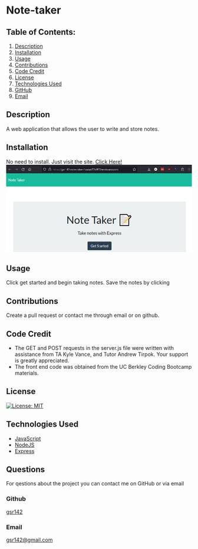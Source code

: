# Note-taker

## Table of Contents:
1. [Description](#description)
2. [Installation](#installation)
3. [Usage](#usage)
4. [Contributions](#contributions)
5. [Code Credit](#code-credit)
6. [License](#license)
7. [Technologies Used](#technology)
8. [GitHub](#github)
9. [Email](#email)
  
  
## Description
A web application that allows the user to write and store notes.

## Installation
No need to install. Just visit the site. [Click Here!](https://gsr142-note-taker-1ccdab72df67.herokuapp.com/)
![screenshot](./public/assets/images/screenshot.png)

## Usage
Click get started and begin taking notes. Save the notes by clicking

## Contributions
Create a pull request or contact me through email or on github.

## Code Credit
* The GET and POST requests in the server.js file were written with assistance from TA Kyle Vance, and Tutor Andrew Tirpok. Your support is greatly appreciated. 
* The front end code was obtained from the UC Berkley Coding Bootcamp materials.

## License
 [![License: MIT](https://img.shields.io/badge/License-MIT-yellow.svg)](https://opensource.org/licenses/MIT)

## Technologies Used
* [JavaScript](https://developer.mozilla.org/en-US/docs/Web/JavaScript)
* [NodeJS](https://nodejs.org/en)
* [Express](https://expressjs.com/)

## Questions
For qestions about the project you can contact me on GitHub or via email

### Github
[gsr142](https://github.com/gsr142)

### Email
[gsr142@gmail.com](gsr142@gmail.com)
